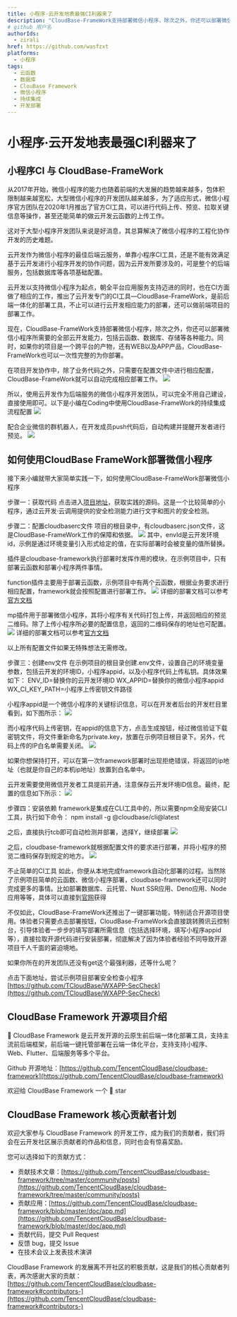 ```yaml
---
title: 小程序·云开发地表最强CI利器来了
description: "CloudBase-FrameWork支持部署微信小程序，除次之外，你还可以部署微信小程序所需要的全部云开发能力，包括云函数、数据库、存储等各种能力。"
# github 用户名
authorIds:
  - zirali
href: https://github.com/wasfzxt
platforms:
  - 小程序
tags:
  - 云函数
  - 数据库
  - ClouBase Framework
  - 微信小程序
  - 持续集成
  - 开发部署
---
```


# 小程序·云开发地表最强CI利器来了

## 小程序CI 与 CloudBase-FrameWork

从2017年开始，微信小程序的能力也随着前端的大发展的趋势越来越多，包体积限制越来越宽松，大型微信小程序的开发团队越来越多，为了适应形式，微信小程序官方团队在2020年1月推出了官方CI工具，可以进行代码上传、预览、拉取关键信息等操作，甚至还能简单的做云开发云函数的上传工作。

这对于大型小程序开发团队来说是好消息，其总算解决了微信小程序的工程化协作开发的历史难题。

云开发作为微信小程序的最佳后端云服务，单靠小程序CI工具，还是不能有效满足基于云开发进行小程序开发的协作问题，因为云开发所要涉及的，可是整个的后端服务，包括数据库等各项基础配置。

云开发以支持微信小程序为起点，朝全平台应用服务支持迈进的同时，也在CI方面做了相应的工作，推出了云开发专门的CI工具—CloudBase-FrameWork，是前后端一体化的部署工具，不止可以进行云开发相应能力的部署，还可以做前端项目的部署工作。

现在，CloudBase-FrameWork支持部署微信小程序，除次之外，你还可以部署微信小程序所需要的全部云开发能力，包括云函数、数据库、存储等各种能力。同时，如果你的项目是一个跨平台的产物，还有WEB以及APP产品，CloudBase-FrameWork也可以一次性完整的为你部署。

在项目开发协作中，除了业务代码之外，只需要在配置文件中进行相应配置，CloudBase-FrameWork就可以自动完成相应部署工作。
![](res/1.png)

所以，使用云开发作为后端服务的微信小程序开发团队，可以完全不用自己建设，直接使用即可。以下是小编在Coding中使用CloudBase-FrameWork的持续集成流程配置
![](res/2.png)

配合企业微信的群机器人，在开发成员push代码后，自动构建并提醒开发者进行预览。
![](res/3.png)


## 如何使用CloudBase FrameWork部署微信小程序

接下来小编就带大家简单实践一下，如何使用CloudBase-FrameWork部署微信小程序

步骤一：获取代码
点击进入[项目地址](https://github.com/TCloudBase/WXAPP-SecCheck)，获取实践的源码。这是一个比较简单的小程序，通过云开发·云调用提供的安全检测能力进行文字和图片的安全检测。

步骤二：配置cloudbaserc文件
项目的根目录中，有cloudbaserc.json文件，这是CloudBase-FrameWork工作的保障和依据。
![](res/4.png)
其中，envId是云开发环境id，示例是通过环境变量引入形式给定的值，在实际部署时会被变量的值所替换。

插件是cloudbase-framework执行部署时发挥作用的模块，在示例项目中，只有部署云函数和部署小程序两件事情。

function插件主要用于部署云函数，示例项目中有两个云函数，根据业务要求进行相应配置，framework就会按照配置进行部署工作。
![](res/5.png)
详细的部署文档可以参考[官方文档](https://github.com/TencentCloudBase/cloudbase-framework/tree/master/packages/framework-plugin-function)

mp插件用于部署微信小程序，其将小程序有关代码打包上传，并返回相应的预览二维码。除了上传小程序所必要的配置信息，返回的二维码保存的地址也可配置。
![](res/6.png)
详细的部署文档可以参考[官方文档](https://github.com/TencentCloudBase/cloudbase-framework/tree/master/packages/framework-plugin-mp)

以上所有配置文件如果无特殊想法无需修改。

步骤三：创建env文件
在示例项目的根目录创建.env文件，设置自己的环境变量参数，包括云开发的环境ID，小程序appid，以及小程序代码上传私钥。具体效果如下：
ENV_ID=替换你的云开发环境ID
WX_APPID=替换你的微信小程序appid
WX_CI_KEY_PATH=小程序上传密钥文件路径

小程序appid是一个微信小程序的关键标识信息，可以在开发者后台的开发栏目里看到，如下图所示：
![](res/7.png)

而小程序代码上传密钥，在appid的信息下方，点击生成按钮，经过微信验证下载密钥文件，将文件重新命名为private.key，放置在示例项目根目录下。另外，代码上传的IP白名单需要关闭。
![](res/8.png)

如果你想保持打开，可以在第一次framework部署时出现拒绝错误，将返回的ip地址（也就是你自己的本机ip地址）放置到白名单中。

云开发需要使用微信开发者工具提前开通，注意保存云开发环境ID信息。最终，配置的信息如下所示：
![](res/9.png)

步骤四：安装依赖
framework是集成在CLI工具中的，所以需要npm全局安装CLI工具，执行如下命令：
npm install -g @cloudbase/cli@latest


之后，直接执行tcb即可自动检测并部署，选择Y，继续部署
![](res/10.png)

之后，cloudbase-framework就根据配置文件的要求进行部署，并将小程序的预览二维码保存到规定的地方。
![](res/11.png)


不止简单的CI工具
如此，你便从本地完成framework自动化部署的过程。当然除了示例项目简单的云函数、微信小程序部署，cloudbase-framework还可以同时完成更多的事情。比如部署数据库、云托管、Nuxt SSR应用、Deno应用、Node应用等等，具体可以直接到[官网](https://github.com/TencentCloudBase/cloudbase-framework)获得

不仅如此，CloudBase-FrameWork还推出了一键部署功能，特别适合开源项目使用。体验者只需要点击部署按钮，CloudBase-FrameWork会直接跳转腾讯云控制台，引导体验者一步步的填写部署所需信息（包括选择环境，填写小程序appid等），直接拉取开源代码进行安装部署，彻底解决了因为体验者经验不同导致开源项目千人千面的窘迫境地。

如果你所在的开发团队还没有get这个最强利器，还等什么呢？

点击下面地址，尝试示例项目部署安全检查小程序
[https://github.com/TCloudBase/WXAPP-SecCheck](https://github.com/TCloudBase/WXAPP-SecCheck)


## CloudBase Framework 开源项目介绍

🚀 CloudBase Framework 是云开发开源的云原生前后端一体化部署工具，支持主流前后端框架，前后端一键托管部署在云端一体化平台，支持支持小程序、Web、Flutter、后端服务等多个平台。

Github 开源地址：[https://github.com/TencentCloudBase/cloudbase-framework](https://github.com/TencentCloudBase/cloudbase-framework)

欢迎给 CloudBase Framework 一个 🌟 star 

## CloudBase Framework 核心贡献者计划

欢迎大家参与 CloudBase Framework 的开发工作，成为我们的贡献者，我们将会在云开发社区展示贡献者的作品和信息，同时也会有惊喜奖励。

您可以选择如下的贡献方式：

- 贡献技术文章：[https://github.com/TencentCloudBase/cloudbase-framework/tree/master/community/posts](https://github.com/TencentCloudBase/cloudbase-framework/tree/master/community/posts)
- 贡献应用：[https://github.com/TencentCloudBase/cloudbase-framework/blob/master/doc/app.md](https://github.com/TencentCloudBase/cloudbase-framework/blob/master/doc/app.md)
- 贡献代码，提交 Pull Request
- 反馈 bug，提交 Issue
- 在技术会议上发表技术演讲

CloudBase Framework 的发展离不开社区的积极贡献，这是我们的核心贡献者列表，再次感谢大家的贡献：[https://github.com/TencentCloudBase/cloudbase-framework#contributors-](https://github.com/TencentCloudBase/cloudbase-framework#contributors-)